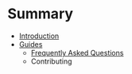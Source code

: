 # Summary

* [Introduction](README.md)
* [Guides](guides.md)
  * [Frequently Asked Questions](frequently-asked-questions.md)
  * Contributing



